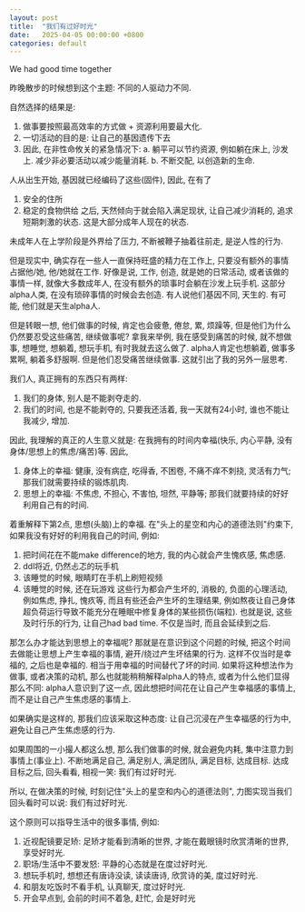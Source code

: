 ```yaml
---
layout: post
title:  "我们有过好时光"
date:   2025-04-05 00:00:00 +0800
categories: default
---
```


We had good time together

昨晚散步的时候想到这个主题: 不同的人驱动力不同.

自然选择的结果是:
1. 做事要按照最高效率的方式做 + 资源利用要最大化.
2. 一切活动的目的是: 让自己的基因遗传下去
3. 因此, 在非性命攸关的紧急情况下:
a. 躺平可以节约资源, 例如躺在床上, 沙发上. 减少非必要活动以减少能量消耗.
b. 不断交配, 以创造新的生命.

人从出生开始, 基因就已经编码了这些(固件), 因此, 在有了
1. 安全的住所
2. 稳定的食物供给
之后, 天然倾向于就会陷入满足现状, 让自己减少消耗的, 追求短期刺激的状态. 这是大部分成年人现在的状态.

未成年人在上学阶段是外界给了压力, 不断被鞭子抽着往前走, 是逆人性的行为.

但是现实中, 确实存在一些人一直保持旺盛的精力在工作上, 只要没有额外的事情占据他/她, 他/她就在工作. 好像是说, 工作, 创造, 就是她的日常活动, 或者该做的事情一样, 就像大多数成年人, 在没有额外的琐事时会躺在沙发上玩手机. 这部分alpha人类, 在没有琐碎事情的时候会去创造. 有人说他们基因不同, 天生的. 有可能, 他们就是天生alpha人.

但是转眼一想, 他们做事的时候, 肯定也会疲惫, 倦怠, 累, 烦躁等, 但是他们为什么仍然要忍受这些痛苦, 继续做事呢? 拿我来举例, 我在感受到痛苦的时候, 就不想做事, 想睡觉, 想躺着, 想玩手机, 有时我就去这么做了. alpha人肯定也想躺着, 做事多累啊, 躺着多舒服啊. 但是他们忍受痛苦继续做事. 这就引出了我的另外一层思考.

我们人, 真正拥有的东西只有两样:
1. 我们的身体, 别人是不能剥夺走的.
2. 我们的时间, 也是不能剥夺的, 只要我还活着, 我一天就有24小时, 谁也不能让我减少, 增加.

因此, 我理解的真正的人生意义就是: 在我拥有的时间内幸福(快乐, 内心平静, 没有身体/思想上的焦虑/痛苦)等. 因此,
1. 身体上的幸福: 健康, 没有病症, 吃得香, 不困卷, 不痛不痒不刺挠, 灵活有力气; 那我们就需要持续的锻炼肌肉.
2. 思想上的幸福: 不焦虑, 不担心, 不害怕, 坦然, 平静等; 那我们就要持续的好好利用自己有的时间.

着重解释下第2点, 思想(头脑)上的幸福. 在"头上的星空和内心的道德法则"约束下, 如果我没有好好的利用我自己的时间, 例如:
1. 把时间花在不能make difference的地方, 我的内心就会产生愧疚感, 焦虑感.
2. ddl将近, 仍然忐忑的玩手机
3. 该睡觉的时候, 眼睛盯在手机上刷短视频
4. 该睡觉的时候, 还在玩游戏
这些行为都会产生坏的, 消极的, 负面的心理活动, 例如焦虑, 挣扎, 愧疚等, 而且有些还会产生坏的生理结果, 例如熬夜让自己身体超负荷运行导致不能充分在睡眠中修复身体的某些损伤(端粒). 也就是说, 这些及时行乐的行为, 让自己had bad time. 不仅是当时, 而且会延续到之后.

那怎么办才能达到思想上的幸福呢? 那就是在意识到这个问题的时候, 把这个时间去做能让思想上产生幸福的事情, 避开/绕过产生坏结果的行为. 这样不仅当时是幸福的, 之后也是幸福的. 相当于用幸福的时间替代了坏的时间. 如果将这种想法作为做事, 或者决策的动机, 那么也就能稍稍解释alpha人的特点, 或者为什么他们显得那么不同: alpha人意识到了这一点, 因此想把时间花在让自己产生幸福感的事情上, 而不是让自己产生焦虑感的事情上.

如果确实是这样的, 那我们应该采取这种态度: 让自己沉浸在产生幸福感的行为中, 避免让自己产生焦虑感的行为.

如果周围的一小撮人都这么想, 那么我们做事的时候, 就会避免内耗, 集中注意力到事情上(事业上). 不断地满足自己, 满足别人, 满足团队, 满足目标, 达成目标. 达成目标之后, 回头看看, 相视一笑: 我们有过好时光.

所以, 在做决策的时候, 时刻记住"头上的星空和内心的道德法则", 力图实现当我们回头看时可以说: 我们有过好时光.

这个原则可以指导生活中的很多事情, 例如:
1. 近视配镜要足矫: 足矫才能看到清晰的世界, 才能在戴眼镜时欣赏清晰的世界, 享受好时光.
2. 职场/生活中不要发怒: 平静的心态就是在度过好时光.
3. 想玩手机时, 想想还有唐诗没读, 读读唐诗, 欣赏诗的美, 度过好时光.
4. 和朋友吃饭时不看手机, 认真聊天, 度过好时光.
5. 开会早点到, 会前的时间不着急, 赶忙, 会是好时光

